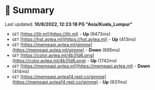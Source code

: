 # 📖 Summary
Last updated: **10/8/2022, 12:23:18 PG "Asia/Kuala_Lumpur"**

- `GET` [https://lilr.ml](https://lilr.ml) - **Up** (9473ms)
- `GET` [https://hst.aytea.ml](https://hst.aytea.ml) - **Up** (413ms)
- `GET` [https://memeapi.aytea.ml/gimme](https://memeapi.aytea.ml/gimme) - **Down** (695ms)
- `GET` [https://color.aytea.ml/4b31d6.png](https://color.aytea.ml/4b31d6.png) - **Up** (1742ms)
- `GET` [https://memeapi.aytea.ml](https://memeapi.aytea.ml) - **Down** (414ms)
- `GET` [https://memeapi.aytea14.repl.co/gimme](https://memeapi.aytea14.repl.co/gimme) - **Up** (937ms)
